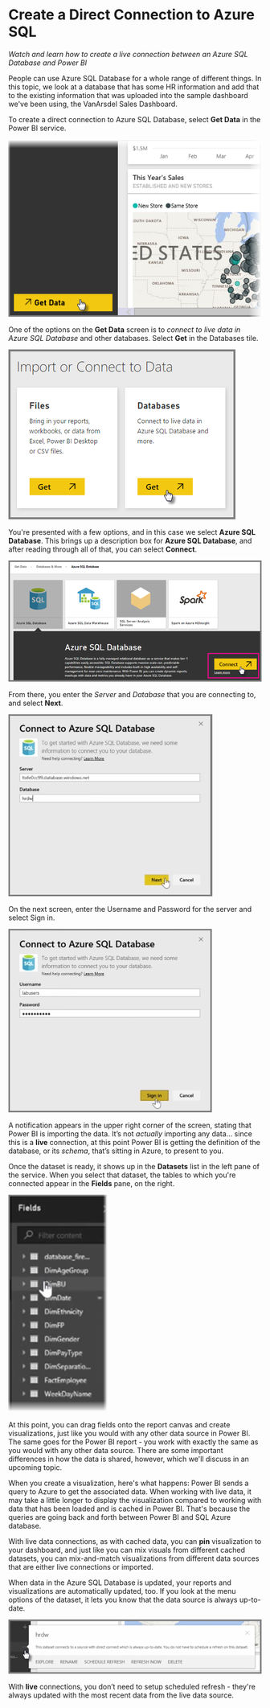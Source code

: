 <properties
   pageTitle="Create a direct (live) connection to Azure SQL Database"
   description="Create a live connection between an Azure SQL database and Power BI."
   services="powerbi"
   documentationCenter=""
   authors="davidiseminger"
   manager="mblythe"
   editor=""
   tags=""
   featuredVideoId="TJ71od0SbAg"
   featuredVideoThumb=""
   courseDuration=""/>

<tags
   ms.service="powerbi"
   ms.devlang="NA"
   ms.topic="article"
   ms.tgt_pltfrm="NA"
   ms.workload="powerbi"
   ms.date="03/20/2016"
   ms.author="davidi"/>

# Create a Direct Connection to Azure SQL

*Watch and learn how to create a live connection between an Azure SQL Database and Power BI*

People can use Azure SQL Database for a whole range of different things. In this topic, we look at a database that has some HR information and add that to the existing information that was uploaded into the sample dashboard we've been using, the VanArsdel Sales Dashboard.

To create a direct connection to Azure SQL Database, select **Get Data** in the Power BI service.

![](./media/powerbi-learning-7-2-create-direct-connection-azure-sql/7-2_1.png)

One of the options on the **Get Data** screen is to *connect to live data in Azure SQL Database* and other databases. Select **Get** in the Databases tile.

![](./media/powerbi-learning-7-2-create-direct-connection-azure-sql/7-2_2.png)

You're presented with a few options, and in this case we select **Azure SQL Database**. This brings up a description box for **Azure SQL Database**, and after reading through all of that, you can select **Connect**.

![](./media/powerbi-learning-7-2-create-direct-connection-azure-sql/7-2_3.png)

From there, you enter the *Server* and *Database* that you are connecting to, and select **Next**.

![](./media/powerbi-learning-7-2-create-direct-connection-azure-sql/7-2_4.png)

On the next screen, enter the Username and Password for the server and select Sign in.

![](./media/powerbi-learning-7-2-create-direct-connection-azure-sql/7-2_5.png)

A notification appears in the upper right corner of the screen, stating that Power BI is importing the data. It’s not *actually* importing any data... since this is a **live** connection, at this point Power BI is getting the definition of the database, or its *schema*, that’s sitting in Azure, to present to you.

Once the dataset is ready, it shows up in the **Datasets** list in the left pane of the service. When you select that dataset, the tables to which you're connected appear in the **Fields** pane, on the right.

![](./media/powerbi-learning-7-2-create-direct-connection-azure-sql/7-2_6.png)

At this point, you can drag fields onto the report canvas and create visualizations, just like you would with any other data source in Power BI. The same goes for the Power BI report - you work with exactly the same as you would with any other data source. There are some important differences in how the data is shared, however, which we'll discuss in an upcoming topic.

When you create a visualization, here's what happens: Power BI sends a query to Azure to get the associated data. When working with live data, it may take a little longer to display the visualization compared to working with data that has been loaded and is cached in Power BI. That's because the queries are going back and forth between Power BI and SQL Azure database.

With live data connections, as with cached data, you can **pin** visualization to your dashboard, and just like you can mix visuals from different cached datasets, you can mix-and-match visualizations from different data sources that are either live connections or imported.

When data in the Azure SQL Database is updated, your reports and visualizations are automatically updated, too. If you look at the menu options of the dataset, it lets you know that the data source is always up-to-date.

![](./media/powerbi-learning-7-2-create-direct-connection-azure-sql/7-2_7.png)

With **live** connections, you don’t need to setup scheduled refresh - they're always updated with the most recent data from the live data source.

